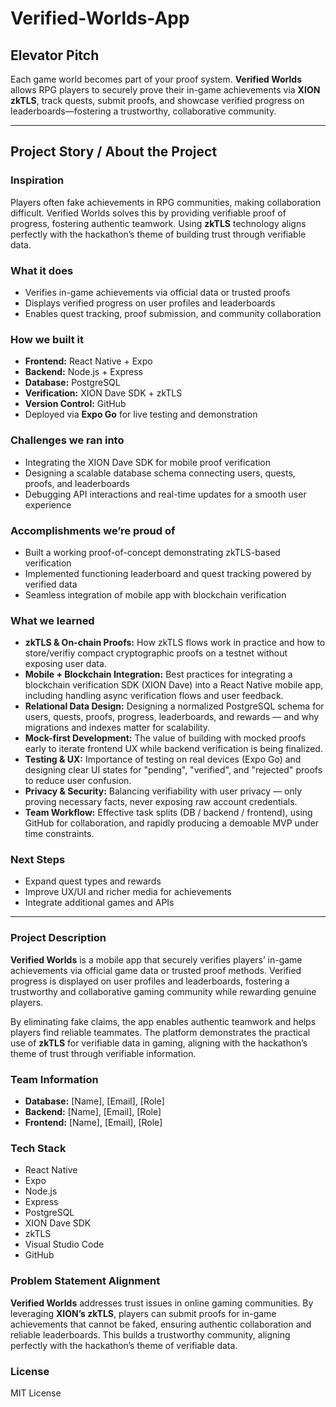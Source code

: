 # Verified-Worlds-App

## Elevator Pitch  
Each game world becomes part of your proof system. **Verified Worlds** allows RPG players to securely prove their in-game achievements via **XION zkTLS**, track quests, submit proofs, and showcase verified progress on leaderboards—fostering a trustworthy, collaborative community.  

---

## Project Story / About the Project  

### Inspiration  
Players often fake achievements in RPG communities, making collaboration difficult. Verified Worlds solves this by providing verifiable proof of progress, fostering authentic teamwork. Using **zkTLS** technology aligns perfectly with the hackathon’s theme of building trust through verifiable data.  

### What it does  
- Verifies in-game achievements via official data or trusted proofs  
- Displays verified progress on user profiles and leaderboards  
- Enables quest tracking, proof submission, and community collaboration  

### How we built it  
- **Frontend:** React Native + Expo  
- **Backend:** Node.js + Express  
- **Database:** PostgreSQL  
- **Verification:** XION Dave SDK + zkTLS  
- **Version Control:** GitHub  
- Deployed via **Expo Go** for live testing and demonstration  

### Challenges we ran into  
- Integrating the XION Dave SDK for mobile proof verification  
- Designing a scalable database schema connecting users, quests, proofs, and leaderboards  
- Debugging API interactions and real-time updates for a smooth user experience  

### Accomplishments we’re proud of  
- Built a working proof-of-concept demonstrating zkTLS-based verification  
- Implemented functioning leaderboard and quest tracking powered by verified data  
- Seamless integration of mobile app with blockchain verification  

### What we learned  
- **zkTLS & On-chain Proofs:** How zkTLS flows work in practice and how to store/verifiy compact cryptographic proofs on a testnet without exposing user data.  
- **Mobile + Blockchain Integration:** Best practices for integrating a blockchain verification SDK (XION Dave) into a React Native mobile app, including handling async verification flows and user feedback.  
- **Relational Data Design:** Designing a normalized PostgreSQL schema for users, quests, proofs, progress, leaderboards, and rewards — and why migrations and indexes matter for scalability.  
- **Mock-first Development:** The value of building with mocked proofs early to iterate frontend UX while backend verification is being finalized.  
- **Testing & UX:** Importance of testing on real devices (Expo Go) and designing clear UI states for "pending", "verified", and "rejected" proofs to reduce user confusion.  
- **Privacy & Security:** Balancing verifiability with user privacy — only proving necessary facts, never exposing raw account credentials.  
- **Team Workflow:** Effective task splits (DB / backend / frontend), using GitHub for collaboration, and rapidly producing a demoable MVP under time constraints.

### Next Steps  
- Expand quest types and rewards  
- Improve UX/UI and richer media for achievements  
- Integrate additional games and APIs  

---


### Project Description 
**Verified Worlds** is a mobile app that securely verifies players’ in-game achievements via official game data or trusted proof methods. Verified progress is displayed on user profiles and leaderboards, fostering a trustworthy and collaborative gaming community while rewarding genuine players.  

By eliminating fake claims, the app enables authentic teamwork and helps players find reliable teammates. The platform demonstrates the practical use of **zkTLS** for verifiable data in gaming, aligning with the hackathon’s theme of trust through verifiable information.  

### Team Information  
- **Database:** [Name], [Email], [Role]  
- **Backend:** [Name], [Email], [Role]  
- **Frontend:** [Name], [Email], [Role]  

### Tech Stack  
- React Native  
- Expo  
- Node.js  
- Express  
- PostgreSQL  
- XION Dave SDK  
- zkTLS  
- Visual Studio Code  
- GitHub  

### Problem Statement Alignment  
**Verified Worlds** addresses trust issues in online gaming communities. By leveraging **XION’s zkTLS**, players can submit proofs for in-game achievements that cannot be faked, ensuring authentic collaboration and reliable leaderboards. This builds a trustworthy community, aligning perfectly with the hackathon’s theme of verifiable data.  

### License  
MIT License  


